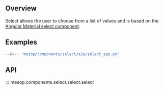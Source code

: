 ## Overview

Select allows the user to choose from a list of values and is based on the [Angular Material select component](https://material.angular.io/components/select/overview).

## Examples

```python
--8<-- "mesop/components/select/e2e/select_app.py"
```

## API

::: mesop.components.select.select.select

